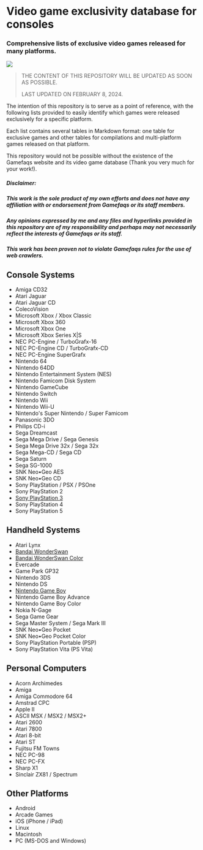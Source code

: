 
# Video game exclusivity database for consoles

### Comprehensive lists of exclusive video games released for many platforms.

 ![](https://t3.ftcdn.net/jpg/05/09/92/72/360_F_509927238_S101CU2kPTgpA4FREveQI8gsSEUBSl4f.jpg)

> THE CONTENT OF THIS REPOSITORY WILL BE UPDATED AS SOON AS POSSIBLE.
>  
> LAST UPDATED ON FEBRUARY 8, 2024.

The intention of this repository is to serve as a point of reference, with the following lists provided to easily identify which games were released exclusively for a specific platform. 

Each list contains several tables in Markdown format: one table for exclusive games and other tables for compilations and multi-platform games released on that platform.

This repository would not be possible without the existence of the Gamefaqs website and its video game database (Thank you very much for your work!).

##### Disclaimer:
##### *This work is the sole product of my own efforts and does not have any affiliation with or endorsement from Gamefaqs or its staff members.* 
##### *Any opinions expressed by me and any files and hyperlinks provided in this repository are of my responsibility and perhaps may not necessarily reflect the interests of Gamefaqs or its staff.*
##### *This work has been proven not to violate Gamefaqs rules for the use of web crawlers.* 

## Console Systems

 - Amiga CD32
 - Atari Jaguar
 - Atari Jaguar CD
 - ColecoVision
 - Microsoft Xbox / Xbox Classic
 - Microsoft Xbox 360
 - Microsoft Xbox One
 - Microsoft Xbox Series X|S
 - NEC PC-Engine / TurboGrafx-16
 - NEC PC-Engine CD / TurboGrafx-CD
 - NEC PC-Engine SuperGrafx
 - Nintendo 64
 - Nintendo 64DD
 - Nintendo Entertainment System (NES)
 - Nintendo Famicom Disk System
 - Nintendo GameCube
 - Nintendo Switch
 - Nintendo Wii
 - Nintendo Wii-U
 - Nintendo's Super Nintendo / Super Famicom
 - Panasonic 3DO
 - Philips CD-i
 - Sega Dreamcast
 - Sega Mega Drive / Sega Genesis
 - Sega Mega Drive 32x / Sega 32x
 - Sega Mega-CD / Sega CD
 - Sega Saturn
 - Sega SG-1000
 - SNK Neo•Geo AES
 - SNK Neo•Geo CD
 - Sony PlayStation / PSX / PSOne
 - Sony PlayStation 2
 - [Sony PlayStation 3](/Tables/PlayStation%203.md)
 - Sony PlayStation 4
 - Sony PlayStation 5

## Handheld Systems

 - Atari Lynx
 - [Bandai WonderSwan](/Tables/WonderSwan.md)
 - [Bandai WonderSwan Color](/Tables/WonderSwan%20Color.md)
 - Evercade
 - Game Park GP32
 - Nintendo 3DS
 - Nintendo DS
 - [Nintendo Game Boy](/Tables/Game%20Boy.md)
 - Nintendo Game Boy Advance
 - Nintendo Game Boy Color
 - Nokia N-Gage
 - Sega Game Gear
 - Sega Master System / Sega Mark III
 - SNK Neo•Geo Pocket
 - SNK Neo•Geo Pocket Color
 - Sony PlayStation Portable (PSP)
 - Sony PlayStation Vita (PS Vita)

## Personal Computers

 - Acorn Archimedes
 - Amiga
 - Amiga Commodore 64
 - Amstrad CPC
 - Apple II
 - ASCII MSX / MSX2 / MSX2+
 - Atari 2600
 - Atari 7800
 - Atari 8-bit
 - Atari ST
 - Fujitsu FM Towns
 - NEC PC-98
 - NEC PC-FX
 - Sharp X1
 - Sinclair ZX81 / Spectrum

## Other Platforms

 - Android
 - Arcade Games
 - iOS (iPhone / iPad)
 - Linux
 - Macintosh
 - PC (MS-DOS and Windows)

